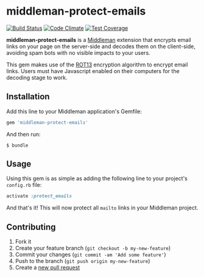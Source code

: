 # middleman-protect-emails

[![Build Status](https://travis-ci.org/amsardesai/middleman-protect-emails.svg)](https://travis-ci.org/amsardesai/middleman-protect-emails)
[![Code Climate](https://codeclimate.com/github/amsardesai/middleman-protect-emails/badges/gpa.svg)](https://codeclimate.com/github/amsardesai/middleman-protect-emails)
[![Test Coverage](https://codeclimate.com/github/amsardesai/middleman-protect-emails/badges/coverage.svg)](https://codeclimate.com/github/amsardesai/middleman-protect-emails)

**middleman-protect-emails** is a [Middleman](http://middlemanapp.com) extension that encrypts email links on your page on the server-side and decodes them on the client-side, avoiding spam bots with no visible impacts to your users.

This gem makes use of the [ROT13](http://en.wikipedia.org/wiki/ROT13) encryption algorithm to encrypt email links. Users must have Javascript enabled on their computers for the decoding stage to work.

## Installation

Add this line to your Middleman application's Gemfile:

```ruby
gem 'middleman-protect-emails'
```

And then run:

    $ bundle

## Usage

Using this gem is as simple as adding the following line to your project's `config.rb` file:

```ruby
activate :protect_emails
```

And that's it! This will now protect all `mailto` links in your Middleman project. 

## Contributing

1. Fork it
2. Create your feature branch (`git checkout -b my-new-feature`)
3. Commit your changes (`git commit -am 'Add some feature'`)
4. Push to the branch (`git push origin my-new-feature`)
5. Create a [new pull request](../../pull/new/master)
